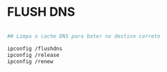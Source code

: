 # FLUSH DNS

```bash

## Limpa o cache DNS para bater no destino correto

ipconfig /flushdns
ipconfig /release
ipconfig /renew


```
